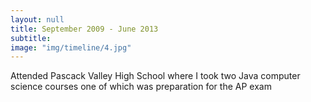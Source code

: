 ```yaml
---
layout: null
title: September 2009 - June 2013
subtitle:
image: "img/timeline/4.jpg"
---
```

Attended Pascack Valley High School where I took two Java computer science courses one of which was preparation for the AP exam